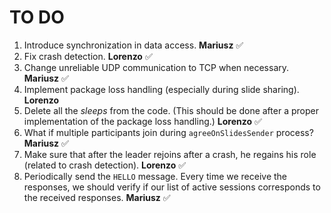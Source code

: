 # TO DO

1. Introduce synchronization in data access. **Mariusz** ✅
2. Fix crash detection. **Lorenzo** ✅
3. Change unreliable UDP communication to TCP when necessary. **Mariusz** ✅
4. Implement package loss handling (especially during slide sharing). **Lorenzo**
5. Delete all the *sleeps* from the code. (This should be done after a proper implementation of the package loss handling.) **Lorenzo** ✅
6. What if multiple participants join during `agreeOnSlidesSender` process? **Mariusz** ✅
7. Make sure that after the leader rejoins after a crash, he regains his role (related to crash detection). **Lorenzo** ✅
8. Periodically send the `HELLO` message. Every time we receive the responses, we should verify if our list of active sessions corresponds to the received responses. **Mariusz** ✅
